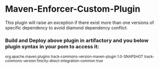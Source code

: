 # Maven-Enforcer-Custom-Plugin
This plugin will raise an exception if there exist more than one versions of specific dependency to avoid diamond dependency conflict.

### Build and Deploy above plugin in artifactory and you below plugin syntax in your pom to access it:
<sub>
<plugin>
  <groupId>org.apache.maven.plugins</groupId>
  <artifactId>track-commons-version-maven-plugin</artifactId>
  <version>1.0-SNAPSHOT</version>
  <executions>
    <execution>
      <goals>
        <goal>track-commons-version</goal>
      </goals>
    </execution>
  </executions>
  <configuration>
    <ignoreDependency>finicity-direct-integration-common</ignoreDependency>
    <!-- By default the non-unique versions are matched, which means the 
      X.Y-SNAPSHOT instead of the timestamped versions. If you want to use the 
      unique versions of the dependencies, you can set below property to true. -->
    <uniqueVersion>true</uniqueVersion>
  </configuration>
</plugin>
</sub>
